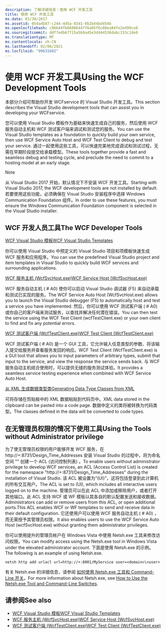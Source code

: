 ```yaml
---
description: 了解详细信息：使用 WCF 开发工具
title: 使用 WCF 开发工具
ms.date: 03/30/2017
ms.assetid: 054adb87-c244-4d5a-83d1-0b2b44bd454b
ms.openlocfilehash: c96644fb66006447f6a05f6c08ea84fe2ed99ce8
ms.sourcegitcommit: ddf7edb67715a5b9a45e3dd44536dabc153c1de0
ms.translationtype: MT
ms.contentlocale: zh-CN
ms.lasthandoff: 02/06/2021
ms.locfileid: "99631692"
---
```

# <a name="using-the-wcf-development-tools"></a><span data-ttu-id="09ee4-103">使用 WCF 开发工具</span><span class="sxs-lookup"><span data-stu-id="09ee4-103">Using the WCF Development Tools</span></span>

<span data-ttu-id="09ee4-104">本部分介绍可帮助你开发 WCFservice 的 Visual Studio 开发工具。</span><span class="sxs-lookup"><span data-stu-id="09ee4-104">This section describes the Visual Studio development tools that can assist you in developing your WCFservice.</span></span>  
  
 <span data-ttu-id="09ee4-105">您可以使用 Visual Studio 模板作为基础来快速生成自己的服务，然后使用 WCF 服务自动主机和 WCF 测试客户端来调试和测试您的服务。</span><span class="sxs-lookup"><span data-stu-id="09ee4-105">You can use the Visual Studio templates as a foundation to quickly build your own service, then use WCF Service Auto Host and WCF Test Client to debug and test your service.</span></span> <span data-ttu-id="09ee4-106">通过一起使用这些工具，可以快速完美地完成调试和测试过程，无需在早期阶段提交给承载模型。</span><span class="sxs-lookup"><span data-stu-id="09ee4-106">These tools together provide a fast and seamless debug and testing cycle, and preclude the need to commit to a hosting model at an early stage.</span></span>  

 > [!NOTE]
 > <span data-ttu-id="09ee4-107">从 Visual Studio 2017 开始，默认情况下不安装 WCF 开发工具。</span><span class="sxs-lookup"><span data-stu-id="09ee4-107">Starting with Visual Studio 2017, the WCF development tools are not installed by default.</span></span> <span data-ttu-id="09ee4-108">若要使用这些功能，必须确保在 Visual Studio 安装程序中选择 Windows Communication Foundation 组件。</span><span class="sxs-lookup"><span data-stu-id="09ee4-108">In order to use these features, you must ensure the Windows Communication Foundation component is selected in the Visual Studio installer.</span></span>
  
## <a name="the-wcf-developer-tools"></a><span data-ttu-id="09ee4-109">WCF 开发人员工具</span><span class="sxs-lookup"><span data-stu-id="09ee4-109">The WCF Developer Tools</span></span>  

 [<span data-ttu-id="09ee4-110">WCF Visual Studio 模板</span><span class="sxs-lookup"><span data-stu-id="09ee4-110">WCF Visual Studio Templates</span></span>](wcf-vs-templates.md)  
  
 <span data-ttu-id="09ee4-111">你可以使用 Visual Studio 中预定义的 Visual Studio 项目和项模板快速生成 WCF 服务和应用程序。</span><span class="sxs-lookup"><span data-stu-id="09ee4-111">You can use the predefined Visual Studio project and item templates in Visual Studio to quickly build WCF services and surrounding applications.</span></span>  
  
 [<span data-ttu-id="09ee4-112">WCF 服务主机 (WcfSvcHost.exe)</span><span class="sxs-lookup"><span data-stu-id="09ee4-112">WCF Service Host (WcfSvcHost.exe)</span></span>](wcf-service-host-wcfsvchost-exe.md)  
  
 <span data-ttu-id="09ee4-113">WCF 服务自动主机 ( # A0) 使你可以启动 Visual Studio 调试器 (F5) 来自动承载和测试已实现的服务。</span><span class="sxs-lookup"><span data-stu-id="09ee4-113">The WCF Service Auto Host (WcfSvcHost.exe) allows you to launch the Visual Studio debugger (F5) to automatically host and test a service you have implemented.</span></span> <span data-ttu-id="09ee4-114">然后，你可以使用 WCF 测试客户端 ( # A0) 或你自己的客户端来测试服务，以查找并解决任何潜在错误。</span><span class="sxs-lookup"><span data-stu-id="09ee4-114">You can then test the service using the WCF Test Client (wcfTestClient.exe) or your own client to find and fix any potential errors.</span></span>  
  
 [<span data-ttu-id="09ee4-115">WCF 测试客户端 (WcfTestClient.exe)</span><span class="sxs-lookup"><span data-stu-id="09ee4-115">WCF Test Client (WcfTestClient.exe)</span></span>](wcf-test-client-wcftestclient-exe.md)  
  
 <span data-ttu-id="09ee4-116">WCF 测试客户端 ( # A0) 是一个 GUI 工具，它允许输入任意类型的参数、将该输入提交给服务并查看服务发回的响应。</span><span class="sxs-lookup"><span data-stu-id="09ee4-116">WCF Test Client (WcfTestClient.exe) is a GUI tool that allows you to input parameters of arbitrary types, submit that input to the service, and view the response the service sends back.</span></span> <span data-ttu-id="09ee4-117">与 WCF 服务自动主机结合使用时，可以提供无缝的服务测试体验。</span><span class="sxs-lookup"><span data-stu-id="09ee4-117">It provides a seamless service testing experience when combined with WCF Service Auto Host.</span></span>  
  
 [<span data-ttu-id="09ee4-118">从 XML 生成数据类型类</span><span class="sxs-lookup"><span data-stu-id="09ee4-118">Generating Data Type Classes from XML</span></span>](generating-data-type-classes-from-xml.md)  
  
 <span data-ttu-id="09ee4-119">可将存储在剪贴板中的 XML 数据粘贴到代码页中。</span><span class="sxs-lookup"><span data-stu-id="09ee4-119">XML data stored in the clipboard can be pasted into a code page.</span></span> <span data-ttu-id="09ee4-120">数据中定义的类将被转换为代码类型。</span><span class="sxs-lookup"><span data-stu-id="09ee4-120">The classes defined in the data will be converted to code types.</span></span>  
  
## <a name="using-the-tools-without-administrator-privilege"></a><span data-ttu-id="09ee4-121">在无管理员权限的情况下使用工具</span><span class="sxs-lookup"><span data-stu-id="09ee4-121">Using the Tools without Administrator privilege</span></span>  

 <span data-ttu-id="09ee4-122">为了使无管理员权限的用户能够开发 WCF 服务，在 http://+:8731/Design_Time_Addresses 安装 Visual Studio 的过程中，将为命名空间 "" 创建一个 ACL (访问控制列表) 。</span><span class="sxs-lookup"><span data-stu-id="09ee4-122">To enable users without administrator privilege to develop WCF services, an ACL (Access Control List) is created for the namespace "http://+:8731/Design_Time_Addresses" during the installation of Visual Studio.</span></span> <span data-ttu-id="09ee4-123">该 ACL 被设置为“(UI)”，这将包括登录到此计算机的所有交互用户。</span><span class="sxs-lookup"><span data-stu-id="09ee4-123">The ACL is set to (UI), which includes all interactive users logged on to the machine.</span></span> <span data-ttu-id="09ee4-124">管理员可以在此 ACL 中添加或移除用户，或者打开其他端口。此 ACL 支持 WCF 或 WF 模板以其各自的默认配置发送和接收数据。</span><span class="sxs-lookup"><span data-stu-id="09ee4-124">Administrators can add or remove users from this ACL, or open additional ports.This ACL enables WCF or WF templates to send and receive data in their default configuration.</span></span> <span data-ttu-id="09ee4-125">它还使用户可以使用 WCF 服务自动主机 ( # A0) ，而无需授予其管理员权限。</span><span class="sxs-lookup"><span data-stu-id="09ee4-125">It also enables users to use the WCF Service Auto Host (wcfSvcHost.exe) without granting them administrator privileges.</span></span>  
  
 <span data-ttu-id="09ee4-126">你可以使用提升的管理员帐户在 Windows Vista 中使用 Netsh.exe 工具来修改访问权限。</span><span class="sxs-lookup"><span data-stu-id="09ee4-126">You can modify access using the Netsh.exe tool in Windows Vista under the elevated administrator account.</span></span> <span data-ttu-id="09ee4-127">下面是使用 Netsh.exe 的示例。</span><span class="sxs-lookup"><span data-stu-id="09ee4-127">The following is an example of using Netsh.exe.</span></span>  
  
```console  
netsh http add urlacl url=http://+:8001/MyService user=<domain>\<user>  
```  
  
 <span data-ttu-id="09ee4-128">有关 Netsh.exe 的详细信息，请参阅 [如何使用 Netsh.exe 工具和 Command-Line 开关](/previous-versions/tn-archive/bb490939(v=technet.10))。</span><span class="sxs-lookup"><span data-stu-id="09ee4-128">For more information about Netsh.exe, see [How to Use the Netsh.exe Tool and Command-Line Switches](/previous-versions/tn-archive/bb490939(v=technet.10)).</span></span>  
  
## <a name="see-also"></a><span data-ttu-id="09ee4-129">请参阅</span><span class="sxs-lookup"><span data-stu-id="09ee4-129">See also</span></span>

- [<span data-ttu-id="09ee4-130">WCF Visual Studio 模板</span><span class="sxs-lookup"><span data-stu-id="09ee4-130">WCF Visual Studio Templates</span></span>](wcf-vs-templates.md)
- [<span data-ttu-id="09ee4-131">WCF 服务主机 (WcfSvcHost.exe)</span><span class="sxs-lookup"><span data-stu-id="09ee4-131">WCF Service Host (WcfSvcHost.exe)</span></span>](wcf-service-host-wcfsvchost-exe.md)
- [<span data-ttu-id="09ee4-132">WCF 测试客户端 (WcfTestClient.exe)</span><span class="sxs-lookup"><span data-stu-id="09ee4-132">WCF Test Client (WcfTestClient.exe)</span></span>](wcf-test-client-wcftestclient-exe.md)
